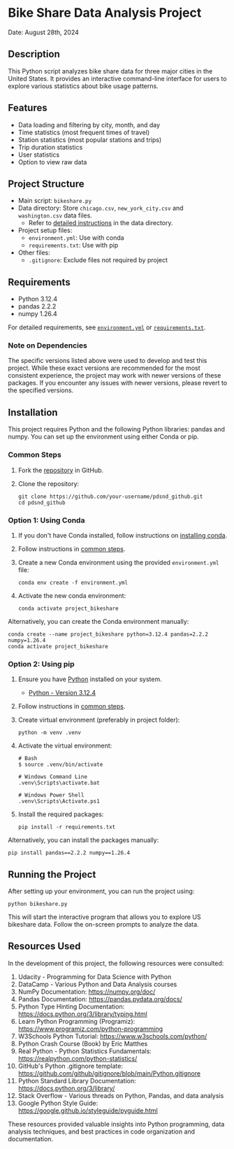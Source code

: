 # Bike Share Data Analysis Project

Date: August 28th, 2024

## Description

This Python script analyzes bike share data for three major cities in the United States. It provides an interactive
command-line interface for users to explore various statistics about bike usage patterns.

## Features

- Data loading and filtering by city, month, and day
- Time statistics (most frequent times of travel)
- Station statistics (most popular stations and trips)
- Trip duration statistics
- User statistics
- Option to view raw data

## Project Structure

- Main script: `bikeshare.py`
- Data directory: Store `chicago.csv`, `new_york_city.csv` and `washington.csv` data files.
	- Refer to [detailed instructions](./data/README.md) in the data directory.
- Project setup files:
	- `environment.yml`: Use with conda
	- `requirements.txt`: Use with pip
- Other files:
	- `.gitignore`: Exclude files not required by project

## Requirements

- Python 3.12.4
- pandas 2.2.2
- numpy 1.26.4

For detailed requirements, see [`environment.yml`](./environment.yml) or [`requirements.txt`](./requirements.txt).

### Note on Dependencies

The specific versions listed above were used to develop and test this project. While these exact versions are
recommended for the most consistent experience, the project may work with newer versions of these packages. If you
encounter any issues with newer versions, please revert to the specified versions.

## Installation

This project requires Python and the following Python libraries: pandas and numpy. You can set up the environment using
either Conda or pip.

### Common Steps

1. Fork the [repository](https://github.com/javed-taha/pdsnd_github.git) in GitHub.
2. Clone the repository:

   ```shell
   git clone https://github.com/your-username/pdsnd_github.git
   cd pdsnd_github
   ```

### Option 1: Using Conda

1. If you don't have Conda installed, follow instructions
   on [installing conda](https://conda.io/projects/conda/en/latest/user-guide/install/index.html).
2. Follow instructions in [common steps](#common-steps).
3. Create a new Conda environment using the provided `environment.yml` file:

   ```shell
   conda env create -f environment.yml
   ```

4. Activate the new conda environment:

   ```shell
   conda activate project_bikeshare
   ```

Alternatively, you can create the Conda environment manually:

```shell
conda create --name project_bikeshare python=3.12.4 pandas=2.2.2 numpy=1.26.4
conda activate project_bikeshare
```

### Option 2: Using pip

1. Ensure you have [Python](https://www.python.org/downloads/) installed on your system.
	- [Python - Version 3.12.4](https://www.python.org/downloads/release/python-3124/)
2. Follow instructions in [common steps](#common-steps).
3. Create virtual environment (preferably in project folder):

   ```shell
   python -m venv .venv
   ```

4. Activate the virtual environment:

   ```shell
   # Bash
   $ source .venv/bin/activate

   # Windows Command Line
   .venv\Scripts\activate.bat

   # Windows Power Shell
   .venv\Scripts\Activate.ps1
   ```

5. Install the required packages:

   ```shell
   pip install -r requirements.txt
   ```

Alternatively, you can install the packages manually:

```shell
pip install pandas==2.2.2 numpy==1.26.4
```

## Running the Project

After setting up your environment, you can run the project using:

```shell
python bikeshare.py
```

This will start the interactive program that allows you to explore US bikeshare data. Follow the on-screen prompts to
analyze the data.

## Resources Used

In the development of this project, the following resources were consulted:

1. Udacity - Programming for Data Science with Python
2. DataCamp - Various Python and Data Analysis courses
3. NumPy Documentation: https://numpy.org/doc/
4. Pandas Documentation: https://pandas.pydata.org/docs/
5. Python Type Hinting Documentation: https://docs.python.org/3/library/typing.html
6. Learn Python Programming (Programiz): https://www.programiz.com/python-programming
7. W3Schools Python Tutorial: https://www.w3schools.com/python/
8. Python Crash Course (Book) by Eric Matthes
9. Real Python - Python Statistics Fundamentals: https://realpython.com/python-statistics/
10. GitHub's Python .gitignore template: https://github.com/github/gitignore/blob/main/Python.gitignore
11. Python Standard Library Documentation: https://docs.python.org/3/library/
12. Stack Overflow - Various threads on Python, Pandas, and data analysis
13. Google Python Style Guide: https://google.github.io/styleguide/pyguide.html

These resources provided valuable insights into Python programming, data analysis techniques, and best practices in code
organization and documentation.
